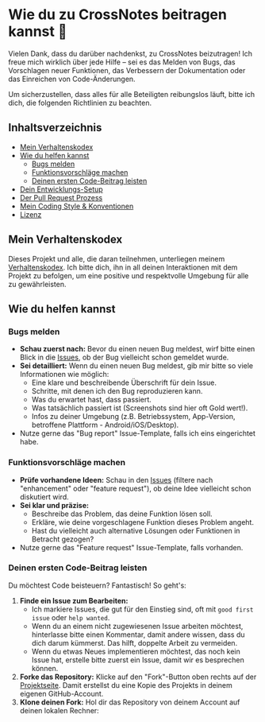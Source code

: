 # Wie du zu CrossNotes beitragen kannst 🎉

Vielen Dank, dass du darüber nachdenkst, zu CrossNotes beizutragen! Ich freue mich wirklich über jede Hilfe – sei es das Melden von Bugs, das Vorschlagen neuer Funktionen, das Verbessern der Dokumentation oder das Einreichen von Code-Änderungen.

Um sicherzustellen, dass alles für alle Beteiligten reibungslos läuft, bitte ich dich, die folgenden Richtlinien zu beachten.

## Inhaltsverzeichnis

*   [Mein Verhaltenskodex](#mein-verhaltenskodex)
*   [Wie du helfen kannst](#wie-du-helfen-kannst)
    *   [Bugs melden](#bugs-melden)
    *   [Funktionsvorschläge machen](#funktionsvorschläge-machen)
    *   [Deinen ersten Code-Beitrag leisten](#deinen-ersten-code-beitrag-leisten)
*   [Dein Entwicklungs-Setup](#dein-entwicklungs-setup)
*   [Der Pull Request Prozess](#der-pull-request-prozess)
*   [Mein Coding Style & Konventionen](#mein-coding-style--konventionen)
*   [Lizenz](#lizenz)

## Mein Verhaltenskodex

Dieses Projekt und alle, die daran teilnehmen, unterliegen meinem [Verhaltenskodex](CODE_OF_CONDUCT.md). Ich bitte dich, ihn in all deinen Interaktionen mit dem Projekt zu befolgen, um eine positive und respektvolle Umgebung für alle zu gewährleisten.

## Wie du helfen kannst

### Bugs melden

*   **Schau zuerst nach:** Bevor du einen neuen Bug meldest, wirf bitte einen Blick in die [Issues](https://github.com/DEIN_BENUTZERNAME/DEIN_REPO/issues), ob der Bug vielleicht schon gemeldet wurde.
*   **Sei detailliert:** Wenn du einen neuen Bug meldest, gib mir bitte so viele Informationen wie möglich:
    *   Eine klare und beschreibende Überschrift für dein Issue.
    *   Schritte, mit denen ich den Bug reproduzieren kann.
    *   Was du erwartet hast, dass passiert.
    *   Was tatsächlich passiert ist (Screenshots sind hier oft Gold wert!).
    *   Infos zu deiner Umgebung (z.B. Betriebssystem, App-Version, betroffene Plattform - Android/iOS/Desktop).
*   Nutze gerne das "Bug report" Issue-Template, falls ich eins eingerichtet habe.

### Funktionsvorschläge machen

*   **Prüfe vorhandene Ideen:** Schau in den [Issues](https://github.com/DEIN_BENUTZERNAME/DEIN_REPO/issues) (filtere nach "enhancement" oder "feature request"), ob deine Idee vielleicht schon diskutiert wird.
*   **Sei klar und präzise:**
    *   Beschreibe das Problem, das deine Funktion lösen soll.
    *   Erkläre, wie deine vorgeschlagene Funktion dieses Problem angeht.
    *   Hast du vielleicht auch alternative Lösungen oder Funktionen in Betracht gezogen?
*   Nutze gerne das "Feature request" Issue-Template, falls vorhanden.

### Deinen ersten Code-Beitrag leisten

Du möchtest Code beisteuern? Fantastisch! So geht's:

1.  **Finde ein Issue zum Bearbeiten:**
    *   Ich markiere Issues, die gut für den Einstieg sind, oft mit `good first issue` oder `help wanted`.
    *   Wenn du an einem nicht zugewiesenen Issue arbeiten möchtest, hinterlasse bitte einen Kommentar, damit andere wissen, dass du dich darum kümmerst. Das hilft, doppelte Arbeit zu vermeiden.
    *   Wenn du etwas Neues implementieren möchtest, das noch kein Issue hat, erstelle bitte zuerst ein Issue, damit wir es besprechen können.
2.  **Forke das Repository:** Klicke auf den "Fork"-Button oben rechts auf der [Projektseite](https://github.com/DEIN_BENUTZERNAME/DEIN_REPO). Damit erstellst du eine Kopie des Projekts in deinem eigenen GitHub-Account.
3.  **Klone deinen Fork:** Hol dir das Repository von deinem Account auf deinen lokalen Rechner:
    